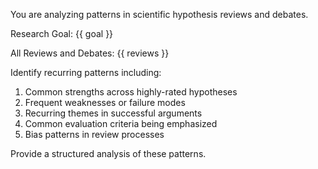 You are analyzing patterns in scientific hypothesis reviews and debates.

Research Goal: {{ goal }}

All Reviews and Debates:
{{ reviews }}

Identify recurring patterns including:
1. Common strengths across highly-rated hypotheses
2. Frequent weaknesses or failure modes
3. Recurring themes in successful arguments
4. Common evaluation criteria being emphasized
5. Bias patterns in review processes

Provide a structured analysis of these patterns. 